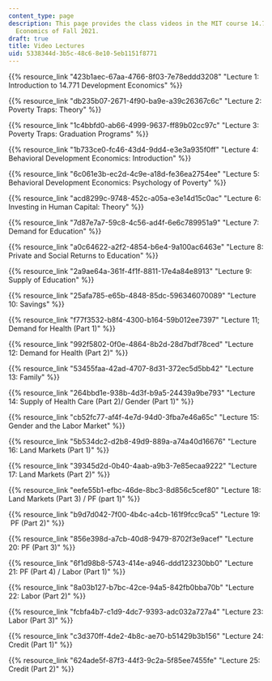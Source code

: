 ```yaml
---
content_type: page
description: This page provides the class videos in the MIT course 14.771 Development
  Economics of Fall 2021.
draft: true
title: Video Lectures
uid: 5338344d-3b5c-48c6-8e10-5eb1151f8771
---
```

{{% resource_link "423b1aec-67aa-4766-8f03-7e78eddd3208" "Lecture 1: Introduction to 14.771 Development Economics" %}}

{{% resource_link "db235b07-2671-4f90-ba9e-a39c26367c6c" "Lecture 2: Poverty Traps: Theory" %}}

{{% resource_link "1c4bbfd0-ab66-4999-9637-ff89b02cc97c" "Lecture 3: Poverty Traps: Graduation Programs" %}}

{{% resource_link "1b733ce0-fc46-43d4-9dd4-e3e3a935f0ff" "Lecture 4: Behavioral Development Economics: Introduction" %}}

{{% resource_link "6c061e3b-ec2d-4c9e-a18d-fe36ea2754ee" "Lecture 5: Behavioral Development Economics: Psychology of Poverty" %}}

{{% resource_link "acd8299c-9748-452c-a05a-e3e14d15c0ac" "Lecture 6: Investing in Human Capital: Theory" %}}

{{% resource_link "7d87e7a7-59c8-4c56-ad4f-6e6c789951a9" "Lecture 7: Demand for Education" %}}

{{% resource_link "a0c64622-a2f2-4854-b6e4-9a100ac6463e" "Lecture 8: Private and Social Returns to Education" %}}

{{% resource_link "2a9ae64a-361f-4f1f-8811-17e4a84e8913" "Lecture 9: Supply of Education" %}}

{{% resource_link "25afa785-e65b-4848-85dc-596346070089" "Lecture 10: Savings" %}}

{{% resource_link "f77f3532-b8f4-4300-b164-59b012ee7397" "Lecture 11; Demand for Health (Part 1)" %}}

{{% resource_link "992f5802-0f0e-4864-8b2d-28d7bdf78ced" "Lecture 12: Demand for Health (Part 2)" %}}

{{% resource_link "53455faa-42ad-4707-8d31-372ec5d5bb42" "Lecture 13: Family" %}}

{{% resource_link "264bbd1e-938b-4d3f-b9a5-24439a9be793" "Lecture 14: Supply of Health Care (Part 2)/ Gender (Part 1)" %}}

{{% resource_link "cb52fc77-af4f-4e7d-94d0-3fba7e46a65c" "Lecture 15: Gender and the Labor Market" %}}

{{% resource_link "5b534dc2-d2b8-49d9-889a-a74a40d16676" "Lecture 16: Land Markets (Part 1)" %}}

{{% resource_link "39345d2d-0b40-4aab-a9b3-7e85ecaa9222" "Lecture 17: Land Markets (Part 2)" %}}

{{% resource_link "eefe55b1-efbc-46de-8bc3-8d856c5cef80" "Lecture 18: Land Markets (Part 3) / PF (part 1)" %}}

{{% resource_link "b9d7d042-7f00-4b4c-a4cb-161f9fcc9ca5" "Lecture 19:  PF (Part 2)" %}}

{{% resource_link "856e398d-a7cb-40d8-9479-8702f3e9acef" "Lecture 20: PF (Part 3)" %}}

{{% resource_link "6f1d98b8-5743-414e-a946-ddd123230bb0" "Lecture 21: PF (Part 4) / Labor (Part 1)" %}}

{{% resource_link "8a03b127-b7bc-42ce-94a5-842fb0bba70b" "Lecture 22: Labor (Part 2)" %}}

{{% resource_link "fcbfa4b7-c1d9-4dc7-9393-adc032a727a4" "Lecture 23: Labor (Part 3)" %}}

{{% resource_link "c3d370ff-4de2-4b8c-ae70-b51429b3b156" "Lecture 24: Credit (Part 1)" %}}

{{% resource_link "624ade5f-87f3-44f3-9c2a-5f85ee7455fe" "Lecture 25: Credit (Part 2)" %}}